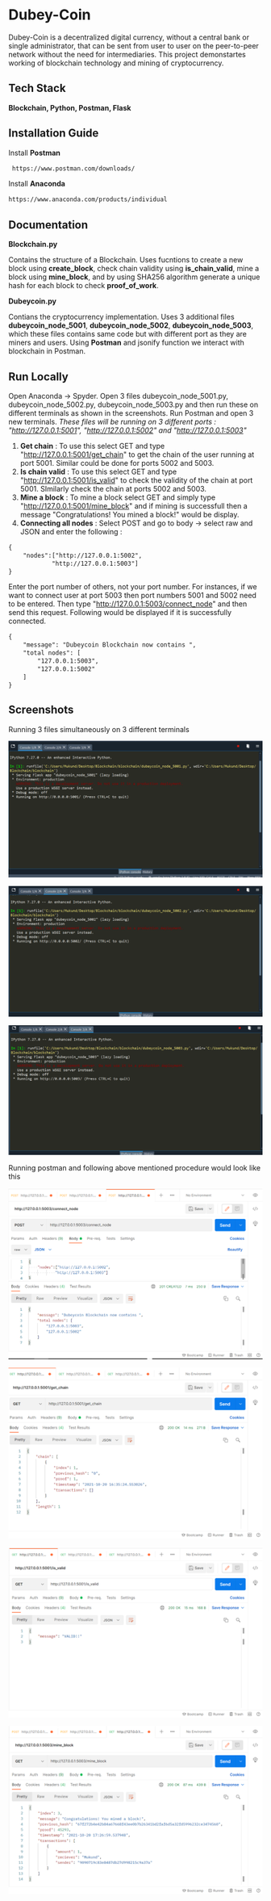 
# Dubey-Coin

Dubey-Coin is a decentralized digital currency, without a central bank or single administrator, that can be sent from user to user on the peer-to-peer network without the need for intermediaries.
This project demonstartes working of blockchain technology and mining of cryptocurrency.

## Tech Stack

**Blockchain, Python, Postman, Flask**

  
## Installation Guide

Install __Postman__

```bash
 https://www.postman.com/downloads/
```
Install __Anaconda__
```bash
https://www.anaconda.com/products/individual
```

## Documentation
__**Blockchain.py**__

Contains the structure of a Blockchain. Uses fucntions to create a new block using __create_block__, check chain validity using __is_chain_valid__, mine a block using __mine_block__, and by using SHA256 algorithm generate a unique hash for each block to check __proof_of_work__.

__**Dubeycoin.py**__

Contians the cryptocurrency implementation. Uses 3 additional files __dubeycoin_node_5001__, __dubeycoin_node_5002__, __dubeycoin_node_5003__, which 
these files contains same code but with different port as they are miners and users. Using __Postman__ and jsonify function we interact with blockchain in Postman.
 




  
## Run Locally

Open Anaconda -> Spyder.
Open 3 files dubeycoin_node_5001.py, dubeycoin_node_5002.py, dubeycoin_node_5003.py and then run these on different terminals as shown in the screenshots. 
Run Postman and open 3 new terminals.
*These files will be running on 3 different ports : "http://127.0.0.1:5001", "http://127.0.0.1:5002" and "http://127.0.0.1:5003"*
1. __Get chain__ : To use this select GET and type "http://127.0.0.1:5001/get_chain" to get the chain of the user running at port 5001. Similar could be done for ports 5002 and 5003.
2. __Is chain valid__ : To use this select GET and type "http://127.0.0.1:5001/is_valid" to check the validity of the chain at port 5001. SImilarly check the chain at ports 5002 and 5003.
3. __Mine a block__ : To mine a block select GET and simply type "http://127.0.0.1:5001/mine_block" and if mining is successfull then a message "Congratulations! You mined a block!" would be display.
4. __Connecting all nodes__ : Select POST and go to body -> select raw and JSON and enter the following :
```
{
    "nodes":["http://127.0.0.1:5002",
            "http://127.0.0.1:5003"]
}  
```
Enter the port number of others, not your port number. For instances, if we want to connect user at port 5003 then port numbers 5001 and 5002 need to be entered. Then type "http://127.0.0.1:5003/connect_node" and then send this request. Following would be displayed if it is successfully connected. 
```
{
    "message": "Dubeycoin Blockchain now contains ",
    "total nodes": [
        "127.0.0.1:5003",
        "127.0.0.1:5002"
    ]
}
```
## Screenshots

Running 3 files simultaneously on 3 different terminals

![](Screenshots/File1.png)

![](Screenshots/File2.png)

![](Screenshots/File3.png)

Running postman and following above mentioned procedure would look like this

![](Screenshots/connect_node.png)

![](Screenshots/get_chain.png)

![](Screenshots/is_valid.png)

![](Screenshots/mine_block.png)